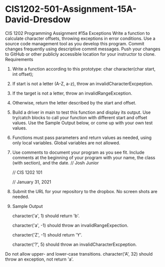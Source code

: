 # CIS1202-501-Assignment-15A-David-Dresdow

CIS 1202 Programming Assignment #15a
Exceptions
Write a function to calculate character offsets, throwing exceptions in error conditions.
Use a source code management tool as you develop this program.  Commit changes frequently using descriptive commit messages.  Push your changes to GitHub or other publicly accessible location for your instructor to clone.
Requirements
1.	Write a function according to this prototype:
char character(char start, int offset);
2.	If start is not a letter (A-Z, a-z), throw an invalidCharacterExcpeption.
3.	If the target is not a letter, throw an invalidRangeException.
4.	Otherwise, return the letter described by the start and offset.
5.	Build a driver in main to test this function and display its output.  Use try/catch blocks to call your function with different start and offset values.  Use the Sample Output below, or come up with your own test values.
6.	Functions must pass parameters and return values as needed, using only local variables.  Global variables are not allowed.
7.	Use comments to document your program as you see fit.  Include comments at the beginning of your program with your name, the class (with section), and the date.
    // Josh Junior

    // CIS 1202 101

    // January 31, 2021

8.	Submit the URL for your repository to the dropbox.  No screen shots are needed.

9. Sample Output

     character('a', 1) should return 'b'.

     character('a', -1) should throw an invalidRangeExpection.

     character('Z', -1) should return 'Y'.

     character('?', 5) should throw an invalidCharacterExcpeption.

Do not allow upper- and lower-case transitions.  character('A', 32) should throw an exception, not return 'a'.

